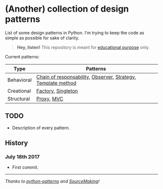 # (Another) collection of design patterns

List of some design patterns in Python. I'm trying to keep the code as simple as possible for sake of clarity.

> **Hey, listen!** This repository is meant for [educational purpose](README.md) only.

Current patterns:

| Type | Patterns |
|------------ |--------------------------------------------------------------	|
| Behavioral | [Chain of responsability](behavioral/chain_of_responsability.py), [Observer](behavioral/observer.py), [Strategy](behavioral/strategy.py), [Template method](behavioral/template_method.py) |
| Creational | [Factory](creational/factory.py), [Singleton](creational/singleton.py) |
| Structural | [Proxy](structural/proxy.py), [MVC](structural/mvc.py) |

## TODO
- Description of every pattern.

## History
### July 18th 2017
- First commit. 

---

*Thanks to [python-patterns](https://github.com/faif/python-patterns) and [SourceMaking](https://sourcemaking.com/design_patterns)!*  
